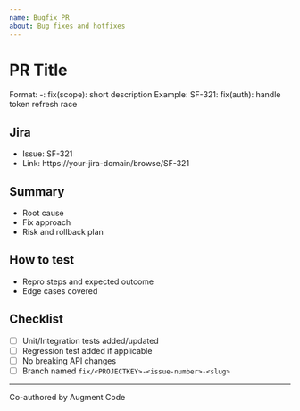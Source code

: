 ```yaml
---
name: Bugfix PR
about: Bug fixes and hotfixes
---
```


# PR Title

Format: <PROJECTKEY>-<issue-number>: fix(scope): short description
Example: SF-321: fix(auth): handle token refresh race

## Jira
- Issue: SF-321
- Link: https://your-jira-domain/browse/SF-321

## Summary
- Root cause
- Fix approach
- Risk and rollback plan

## How to test
- Repro steps and expected outcome
- Edge cases covered

## Checklist
- [ ] Unit/Integration tests added/updated
- [ ] Regression test added if applicable
- [ ] No breaking API changes
- [ ] Branch named `fix/<PROJECTKEY>-<issue-number>-<slug>`

---
Co-authored by Augment Code
